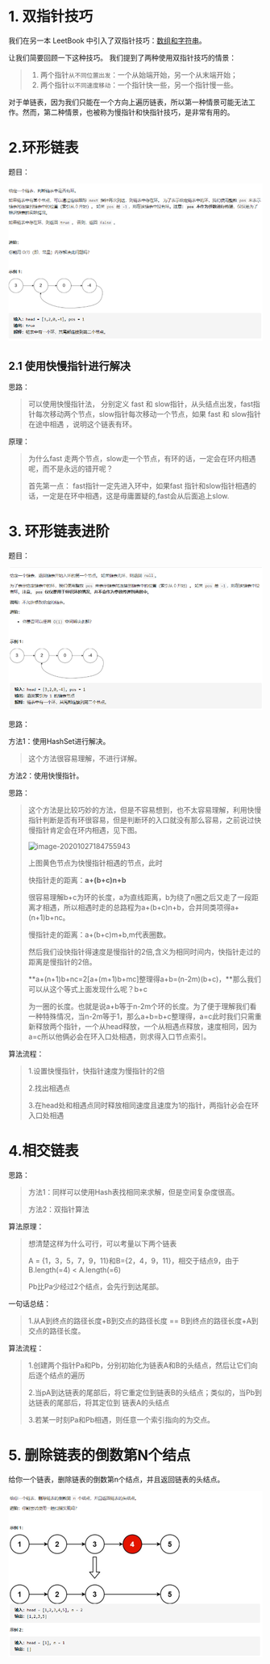 # 1. 双指针技巧

我们在另一本 LeetBook 中引入了双指针技巧：[数组和字符串](https://leetcode-cn.com/leetbook/read/array-and-string/yco3v/)。

让我们简要回顾一下这种技巧。 我们提到了两种使用双指针技巧的情景：

> 1. 两个指针`从不同位置出发`：一个从始端开始，另一个从末端开始；
> 2. 两个指针`以不同速度移动`：一个指针快一些，另一个指针慢一些。

对于单链表，因为我们只能在一个方向上遍历链表，所以第一种情景可能无法工作。然而，第二种情景，也被称为慢指针和快指针技巧，是非常有用的。



# 2.环形链表

题目：

![image-20210221160156758](./image-20210221160156758.png)

## 2.1 使用快慢指针进行解决

思路：

> 可以使用快慢指针法， 分别定义 fast 和 slow指针，从头结点出发，fast指针每次移动两个节点，slow指针每次移动一个节点，如果 fast 和 slow指针在途中相遇 ，说明这个链表有环。
>

原理：

> 为什么fast 走两个节点，slow走一个节点，有环的话，一定会在环内相遇呢，而不是永远的错开呢？
>
> 首先第一点： fast指针一定先进入环中，如果fast 指针和slow指针相遇的话，一定是在环中相遇，这是毋庸置疑的,fast会从后面追上slow.



# 3. 环形链表进阶

题目：

![image-20210221160226688](./image-20210221160226688.png)

思路：

方法1：使用HashSet进行解决。

> 这个方法很容易理解，不进行详解。

方法2：使用快慢指针。

思路：

> 这个方法是比较巧妙的方法，但是不容易想到，也不太容易理解，利用快慢指针判断是否有环很容易，但是判断环的入口就没有那么容易，之前说过快慢指针肯定会在环内相遇，见下图。
>
> ![image-20201027184755943](https://pic.leetcode-cn.com/1609485152-ljsLuE-file_1609485153092)
>
> 上图黄色节点为快慢指针相遇的节点，此时
>
> 快指针走的距离：**a+(b+c)n+b**
>
> 很容易理解b+c为环的长度，a为直线距离，b为绕了n圈之后又走了一段距离才相遇，所以相遇时走的总路程为a+(b+c)n+b，合并同类项得a+(n+1)b+nc。
>
> 慢指针走的距离：a+(b+c)m+b,m代表圈数。
>
> 然后我们设快指针得速度是慢指针的2倍,含义为相同时间内，快指针走过的距离是慢指针的2倍。
>
> **a+(n+1)b+nc=2[a+(m+1)b+mc]整理得a+b=(n-2m)(b+c)，**那么我们可以从这个等式上面发现什么呢？b+c
>
> 为一圈的长度。也就是说a+b等于n-2m个环的长度。为了便于理解我们看一种特殊情况，当n-2m等于1，那么a+b=b+c整理得，a=c此时我们只需重新释放两个指针，一个从head释放，一个从相遇点释放，速度相同，因为a=c所以他俩必会在环入口处相遇，则求得入口节点索引。

算法流程：

> 1.设置快慢指针，快指针速度为慢指针的2倍
>
> 2.找出相遇点
>
> 3.在head处和相遇点同时释放相同速度且速度为1的指针，两指针必会在环入口处相遇

# 4.相交链表

思路：

> 方法1：同样可以使用Hash表找相同来求解，但是空间复杂度很高。
>
> 方法2：双指针算法

算法原理：

> 想清楚这样为什么可行，可以考量以下两个链表
>
> A = {1，3，5，7，9，11}和B={2，4，9，11}，相交于结点9，由于B.length(=4) < A.length(=6)
>
> Pb比Pa少经过2个结点，会先行到达尾部。

一句话总结：

> 1.从A到终点的路径长度+B到交点的路径长度 == B到终点的路径长度+A到交点的路径长度。

算法流程：

> 1.创建两个指针Pa和Pb，分别初始化为链表A和B的头结点，然后让它们向后逐个结点的遍历
>
> 2.当pA到达链表的尾部后，将它重定位到链表B的头结点；类似的，当Pb到达链表的尾部后，将其定位到 链表A的头结点
>
> 3.若某一时刻Pa和Pb相遇，则任意一个索引指向的为交点。

# 5. 删除链表的倒数第N个结点

给你一个链表，删除链表的倒数第n个结点，并且返回链表的头结点。

![image-20210221164508947](./image-20210221164508947.png)